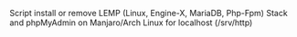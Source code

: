 Script install or remove LEMP (Linux, Engine-X, MariaDB, Php-Fpm) Stack and phpMyAdmin on Manjaro/Arch Linux for localhost (/srv/http)
